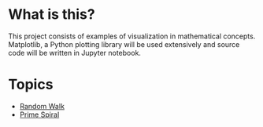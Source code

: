 # What is this?
This project consists of examples of visualization in mathematical concepts. Matplotlib, a Python plotting library will be used extensively and source code will be written in Jupyter notebook.

# Topics
* [Random Walk](http://mathworld.wolfram.com/RandomWalk2-Dimensional.html)
* [Prime Spiral](http://mathworld.wolfram.com/PrimeSpiral.html)
